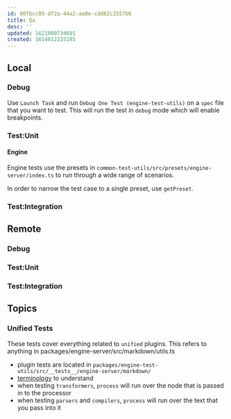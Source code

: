 ```yaml
---
id: 60fbcc05-df2a-44a2-aa0e-cdd62c2557b6
title: Qa
desc: ''
updated: 1621000734691
created: 1614812225185
---
```


## Local

### Debug

Use `Launch Task` and run `Debug One Test (engine-test-utils)` on a `spec` file that you want to test. This will run the test in `debug` mode which will enable breakpoints. 

### Test:Unit

#### Engine
Engine tests use the presets in `common-test-utils/src/presets/engine-server/index.ts` to run through a wide range of scenarios.

In order to narrow the test case to a single preset, use `getPreset`.

### Test:Integration

## Remote

### Debug

### Test:Unit

### Test:Integration

## Topics

### Unified Tests
These tests cover everything related to `unified` plugins. This refers to anything in packages/engine-server/src/markdown/utils.ts

- plugin tests are located in `packages/engine-test-utils/src/__tests__/engine-server/markdown/`
- [terminology](https://www.kevinslin.com/notes/09b6c659-3fe3-4a7d-98f9-47e7167cca5b.html) to understand
- when testing `transformers`, `process` will run over the node that is passed in to the processor
- when testing `parsers` and `compilers`, `process` will run over the text that you pass into it 

